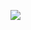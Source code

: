 <a href="https://velog.io/@gabujwb" target="_blank"><img src="https://img.shields.io/badge/Velog-white?style=flat&logo=velog&logoColor=20C997"/></a>
